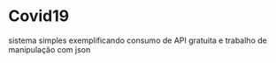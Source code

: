 # Covid19
sistema simples exemplificando consumo de API gratuita e trabalho de manipulação com json
